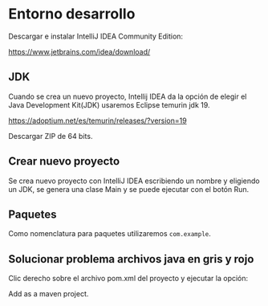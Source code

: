 
# Entorno desarrollo

Descargar e instalar IntelliJ IDEA Community Edition: 

https://www.jetbrains.com/idea/download/

## JDK

Cuando se crea un nuevo proyecto, Intellij IDEA da la opción de elegir el Java Development Kit(JDK)
usaremos Eclipse temurin jdk 19.

https://adoptium.net/es/temurin/releases/?version=19

Descargar ZIP de 64 bits.

## Crear nuevo proyecto

Se crea nuevo proyecto con IntelliJ IDEA escribiendo un nombre y eligiendo un JDK, se genera una 
clase Main y se puede ejecutar con el botón Run.

## Paquetes

Como nomenclatura para paquetes utilizaremos `com.example`.

## Solucionar problema archivos java en gris y rojo

Clic derecho sobre el archivo pom.xml del proyecto y ejecutar la opción: 

Add as a maven project.
